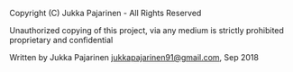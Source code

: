 Copyright (C) Jukka Pajarinen - All Rights Reserved

Unauthorized copying of this project, via any medium is strictly prohibited proprietary and confidential

Written by Jukka Pajarinen <jukkapajarinen91@gmail.com>, Sep 2018
